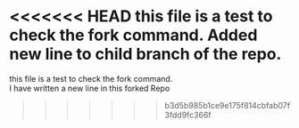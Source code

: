 <<<<<<< HEAD
this file is a test to check the fork command.
Added new line to child branch of the repo.
=======
this file is a test to check the fork command. <br>
I have written a new line in this forked Repo
>>>>>>> b3d5b985b1ce9e175f814cbfab07f3fdd9fc366f
